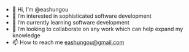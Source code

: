 - 👋 Hi, I’m @eashungou
- 👀 I’m interested in sophisticated software development 
- 🌱 I’m currently learning software development 
- 💞️ I’m looking to collaborate on any work which can help  expand my knowledge 
- 📫 How to reach me eashungou@gmail.com

<!---
eashungou/eashungou is a ✨ special ✨ repository because its `README.md` (this file) appears on your GitHub profile.
You can click the Preview link to take a look at your changes.
--->
